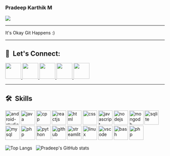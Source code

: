 ### Pradeep Karthik M
![](https://komarev.com/ghpvc/?username=pradeepkarthik77)
<hr>
It's Okay Git Happens :)
<br>
<hr>

<!-- ### 🔗 Let's Connect: -->
<h2> 🔗 &nbsp;Let's Connect:</h2>
<a href="https://www.linkedin.com/in/pradeep-karthik-muthusamy-bb172a217/">
  <img height="50" src="https://upload.wikimedia.org/wikipedia/commons/thumb/c/ca/LinkedIn_logo_initials.png/800px-LinkedIn_logo_initials.png"/>
</a>
<a href="https://www.instagram.com/pradeep_karthik_77/" style="margin-top: 10px;">
  <img height="50" src="https://upload.wikimedia.org/wikipedia/commons/thumb/a/a5/Instagram_icon.png/2048px-Instagram_icon.png"  />
</a>
<a href="mailto:pradeepkarthikm@gmail.com">
  <img height="50"  src="https://upload.wikimedia.org/wikipedia/commons/c/ce/Android_Email_8.1_Icon.png"/>
</a>
<a href="https://twitter.com/pradeepkarthikm">
  <img height="50"  src="https://cdn-icons-png.flaticon.com/512/145/145812.png"/>
</a>
<a href="https://medium.com/@pradeepkarthikm">
  <img height="50" src="https://cdn4.iconfinder.com/data/icons/social-media-circle-7/512/Medium_circle-512.png"/>
</a>
<hr>
<h2> 🛠️ &nbsp;Skills</h2>
<p align="left">
<img src="https://cdn.jsdelivr.net/gh/devicons/devicon/icons/android/android-original.svg" alt="android-studio" width="45" height="45" />
<img src="https://cdn.jsdelivr.net/gh/devicons/devicon/icons/java/java-original.svg" alt="java" width="45" height="45" />
 <img src="https://cdn.jsdelivr.net/gh/devicons/devicon/icons/cplusplus/cplusplus-original.svg" alt="cpp" width="45" height="45" />
<img src="https://cdn.jsdelivr.net/gh/devicons/devicon/icons/react/react-original.svg" alt="reactjs" width="45" height="45" />
<img src="https://cdn.jsdelivr.net/gh/devicons/devicon/icons/html5/html5-original.svg" alt="html" width="45" height="45" />
<img src="https://cdn.jsdelivr.net/gh/devicons/devicon/icons/css3/css3-original.svg" alt="css" width="45" height="45" />
<img src="https://cdn.jsdelivr.net/gh/devicons/devicon/icons/javascript/javascript-original.svg" alt="javascript" width="45" height="45" />
<img src="https://cdn.jsdelivr.net/gh/devicons/devicon/icons/nodejs/nodejs-original.svg" alt="nodejs" width="45" height="45" />
<img src="https://cdn.jsdelivr.net/gh/devicons/devicon/icons/mongodb/mongodb-original.svg" alt="mongodb" width="45" height="45" />
<img src="https://cdn.jsdelivr.net/gh/devicons/devicon/icons/sqlite/sqlite-original.svg" alt="sqlite" width="45" height="45" />
<img src="https://cdn.jsdelivr.net/gh/devicons/devicon/icons/mysql/mysql-original.svg" alt="mysql" width="45" height="45" />
<img src="https://cdn.jsdelivr.net/gh/devicons/devicon/icons/php/php-original.svg" alt="php" width="45" height="45" />
<img src="https://cdn.jsdelivr.net/gh/devicons/devicon/icons/python/python-original.svg" alt="python" width="45" height="45" />
 <img src="https://cdn.jsdelivr.net/gh/devicons/devicon/icons/github/github-original.svg" alt="github" width="45" height="45" />
<img src="https://streamlit.io/images/brand/streamlit-mark-color.svg" alt="streamlit" width="45" height="45" />
<img src="https://cdn.jsdelivr.net/gh/devicons/devicon/icons/linux/linux-original.svg" alt="linux" width="45" height="45" />
<img src="https://cdn.jsdelivr.net/gh/devicons/devicon/icons/vscode/vscode-original.svg" alt="vscode" width="45" height="45"/>
<img src="https://cdn.jsdelivr.net/gh/devicons/devicon/icons/bash/bash-original.svg" alt="bash" width="45" height="45"/>
<img src="https://cdn.jsdelivr.net/gh/devicons/devicon/icons/php/php-original.svg" alt="php" width="45" height="45"/>
</p>

<!-- [![Pradeep's GitHub stats](https://github-readme-stats.vercel.app/api?username=pradeepkarthik77&hide=issues)](https://github.com/anuraghazra/github-readme-stats) -->
![Top Langs](https://github-readme-stats.vercel.app/api/top-langs/?username=pradeepkarthik77&layout=compact&count_weight=1&size_weight=0&theme=transparent)
&nbsp;
![Pradeep's GitHub stats](https://github-readme-stats.vercel.app/api?username=pradeepkarthik77&show_icons=true&theme=transparent&hide=issues)

<!-- ![Snake animation](https://github.com/pradeepkarthik77/pradeepkarthik77/blob/output/github-contribution-grid-snake.svg) -->
